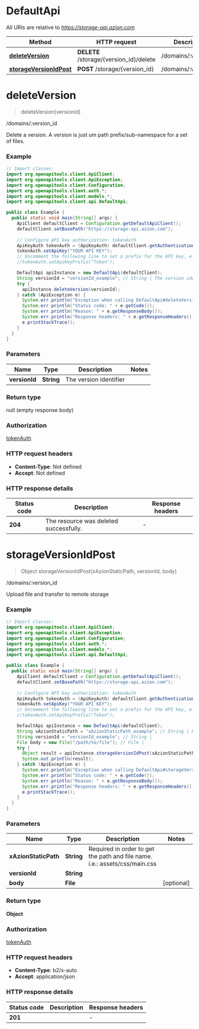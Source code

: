 # DefaultApi

All URIs are relative to *https://storage-api.azion.com*

| Method | HTTP request | Description |
|------------- | ------------- | -------------|
| [**deleteVersion**](DefaultApi.md#deleteVersion) | **DELETE** /storage/{version_id}/delete | /domains/:version_id |
| [**storageVersionIdPost**](DefaultApi.md#storageVersionIdPost) | **POST** /storage/{version_id} | /domains/:version_id |


<a id="deleteVersion"></a>
# **deleteVersion**
> deleteVersion(versionId)

/domains/:version_id

Delete a version. A version is just um path prefix/sub-namespace for a set of files.

### Example
```java
// Import classes:
import org.openapitools.client.ApiClient;
import org.openapitools.client.ApiException;
import org.openapitools.client.Configuration;
import org.openapitools.client.auth.*;
import org.openapitools.client.models.*;
import org.openapitools.client.api.DefaultApi;

public class Example {
  public static void main(String[] args) {
    ApiClient defaultClient = Configuration.getDefaultApiClient();
    defaultClient.setBasePath("https://storage-api.azion.com");
    
    // Configure API key authorization: tokenAuth
    ApiKeyAuth tokenAuth = (ApiKeyAuth) defaultClient.getAuthentication("tokenAuth");
    tokenAuth.setApiKey("YOUR API KEY");
    // Uncomment the following line to set a prefix for the API key, e.g. "Token" (defaults to null)
    //tokenAuth.setApiKeyPrefix("Token");

    DefaultApi apiInstance = new DefaultApi(defaultClient);
    String versionId = "versionId_example"; // String | The version identifier
    try {
      apiInstance.deleteVersion(versionId);
    } catch (ApiException e) {
      System.err.println("Exception when calling DefaultApi#deleteVersion");
      System.err.println("Status code: " + e.getCode());
      System.err.println("Reason: " + e.getResponseBody());
      System.err.println("Response headers: " + e.getResponseHeaders());
      e.printStackTrace();
    }
  }
}
```

### Parameters

| Name | Type | Description  | Notes |
|------------- | ------------- | ------------- | -------------|
| **versionId** | **String**| The version identifier | |

### Return type

null (empty response body)

### Authorization

[tokenAuth](../README.md#tokenAuth)

### HTTP request headers

 - **Content-Type**: Not defined
 - **Accept**: Not defined

### HTTP response details
| Status code | Description | Response headers |
|-------------|-------------|------------------|
| **204** | The resource was deleted successfully. |  -  |

<a id="storageVersionIdPost"></a>
# **storageVersionIdPost**
> Object storageVersionIdPost(xAzionStaticPath, versionId, body)

/domains/:version_id

Upload file and transfer to remote storage

### Example
```java
// Import classes:
import org.openapitools.client.ApiClient;
import org.openapitools.client.ApiException;
import org.openapitools.client.Configuration;
import org.openapitools.client.auth.*;
import org.openapitools.client.models.*;
import org.openapitools.client.api.DefaultApi;

public class Example {
  public static void main(String[] args) {
    ApiClient defaultClient = Configuration.getDefaultApiClient();
    defaultClient.setBasePath("https://storage-api.azion.com");
    
    // Configure API key authorization: tokenAuth
    ApiKeyAuth tokenAuth = (ApiKeyAuth) defaultClient.getAuthentication("tokenAuth");
    tokenAuth.setApiKey("YOUR API KEY");
    // Uncomment the following line to set a prefix for the API key, e.g. "Token" (defaults to null)
    //tokenAuth.setApiKeyPrefix("Token");

    DefaultApi apiInstance = new DefaultApi(defaultClient);
    String xAzionStaticPath = "xAzionStaticPath_example"; // String | Required in order to get the path and file name. i.e.: assets/css/main.css
    String versionId = "versionId_example"; // String | 
    File body = new File("/path/to/file"); // File | 
    try {
      Object result = apiInstance.storageVersionIdPost(xAzionStaticPath, versionId, body);
      System.out.println(result);
    } catch (ApiException e) {
      System.err.println("Exception when calling DefaultApi#storageVersionIdPost");
      System.err.println("Status code: " + e.getCode());
      System.err.println("Reason: " + e.getResponseBody());
      System.err.println("Response headers: " + e.getResponseHeaders());
      e.printStackTrace();
    }
  }
}
```

### Parameters

| Name | Type | Description  | Notes |
|------------- | ------------- | ------------- | -------------|
| **xAzionStaticPath** | **String**| Required in order to get the path and file name. i.e.: assets/css/main.css | |
| **versionId** | **String**|  | |
| **body** | **File**|  | [optional] |

### Return type

**Object**

### Authorization

[tokenAuth](../README.md#tokenAuth)

### HTTP request headers

 - **Content-Type**: b2/x-auto
 - **Accept**: application/json

### HTTP response details
| Status code | Description | Response headers |
|-------------|-------------|------------------|
| **201** |  |  -  |

